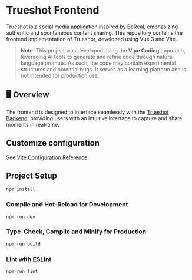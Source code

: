 # Trueshot Frontend

Trueshot is a social media application inspired by BeReal, emphasizing authentic and spontaneous content sharing. This repository contains the frontend implementation of Trueshot, developed using Vue 3 and Vite.

> **Note:** This project was developed using the **Vipe Coding** approach, leveraging AI tools to generate and refine code through natural language prompts. As such, the code may contain experimental structures and potential bugs. It serves as a learning platform and is not intended for production use.

## 🖥️ Overview

The frontend is designed to interface seamlessly with the [Trueshot Backend](https://github.com/Kamal-Abdullayev/trueshot-backend), providing users with an intuitive interface to capture and share moments in real-time.

## Customize configuration

See [Vite Configuration Reference](https://vite.dev/config/).

## Project Setup

```sh
npm install
```

### Compile and Hot-Reload for Development

```sh
npm run dev
```

### Type-Check, Compile and Minify for Production

```sh
npm run build
```

### Lint with [ESLint](https://eslint.org/)

```sh
npm run lint
```
